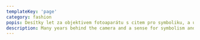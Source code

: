 ```yaml
---
templateKey: 'page'
category: fashion
popis: Desítky let za objektivem fotoaparátu s citem pro symboliku, a umění zachytit koláž mystifikační technikou. To jsou díla Vladislava Krédla.
description: Many years behind the camera and a sense for symbolism and art; that's the creativity of Vladislav Krédl.
---
```

